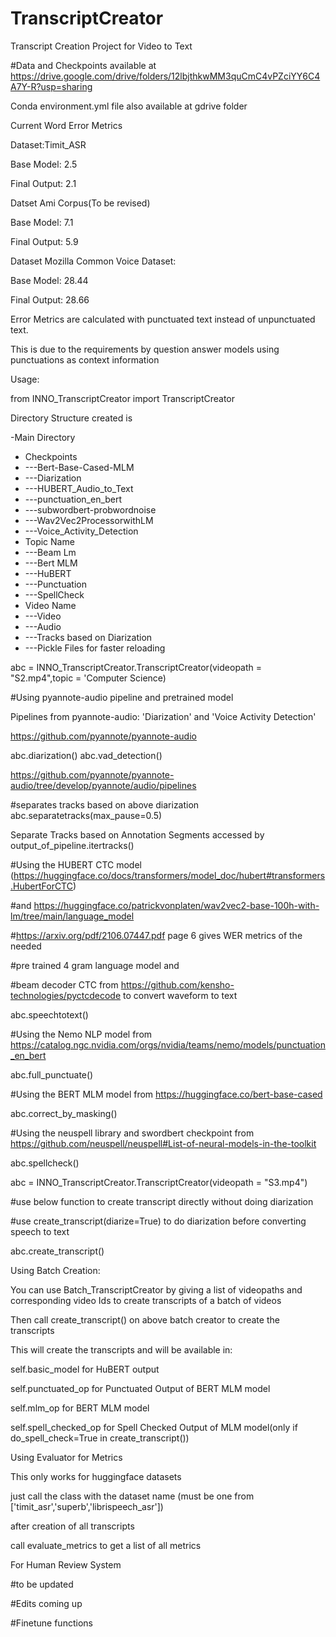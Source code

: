 # TranscriptCreator
Transcript Creation Project for Video to Text

#Data and Checkpoints available at
https://drive.google.com/drive/folders/12lbjthkwMM3quCmC4vPZciYY6C4A7Y-R?usp=sharing

Conda environment.yml file also available at gdrive folder

Current Word Error Metrics

Dataset:Timit_ASR

Base Model: 2.5

Final Output: 2.1

Datset Ami Corpus(To be revised)

Base Model: 7.1

Final Output: 5.9

Dataset Mozilla Common Voice Dataset:

Base Model: 28.44

Final Output: 28.66


Error Metrics are calculated with punctuated text instead of unpunctuated text.

This is due to the requirements by question answer models using punctuations as context information


Usage:


from INNO_TranscriptCreator import TranscriptCreator

Directory Structure created is

-Main Directory
- Checkpoints
- ---Bert-Base-Cased-MLM
- ---Diarization
- ---HUBERT_Audio_to_Text
- ---punctuation_en_bert
- ---subwordbert-probwordnoise
- ---Wav2Vec2ProcessorwithLM
- ---Voice_Activity_Detection
- Topic Name
- ---Beam Lm
- ---Bert MLM
- ---HuBERT
- ---Punctuation
- ---SpellCheck
- Video Name
- ---Video
- ---Audio
- ---Tracks based on Diarization
- ---Pickle Files for faster reloading

abc = INNO_TranscriptCreator.TranscriptCreator(videopath = "S2.mp4",topic = 'Computer Science)

#Using pyannote-audio pipeline and pretrained model

Pipelines from pyannote-audio: 'Diarization' and 'Voice Activity Detection'

https://github.com/pyannote/pyannote-audio

abc.diarization()
abc.vad_detection()

https://github.com/pyannote/pyannote-audio/tree/develop/pyannote/audio/pipelines

#separates tracks based on above diarization
abc.separatetracks(max_pause=0.5)

Separate Tracks based on Annotation Segments accessed by
output_of_pipeline.itertracks()


#Using the HUBERT CTC model (https://huggingface.co/docs/transformers/model_doc/hubert#transformers.HubertForCTC)

#and https://huggingface.co/patrickvonplaten/wav2vec2-base-100h-with-lm/tree/main/language_model 

#https://arxiv.org/pdf/2106.07447.pdf page 6 gives WER metrics of the needed

#pre trained 4 gram language model and 

#beam decoder CTC from https://github.com/kensho-technologies/pyctcdecode to convert waveform to text

abc.speechtotext()

#Using the Nemo NLP model from https://catalog.ngc.nvidia.com/orgs/nvidia/teams/nemo/models/punctuation_en_bert

abc.full_punctuate()

#Using the BERT MLM model from https://huggingface.co/bert-base-cased

abc.correct_by_masking()

#Using the neuspell library and swordbert checkpoint from https://github.com/neuspell/neuspell#List-of-neural-models-in-the-toolkit

abc.spellcheck()

abc = INNO_TranscriptCreator.TranscriptCreator(videopath = "S3.mp4")

#use below function to create transcript directly without doing diarization

#use create_transcript(diarize=True) to do diarization before converting speech to text

abc.create_transcript()



Using Batch Creation:

You can use Batch_TranscriptCreator by giving a list of videopaths and corresponding video Ids to create transcripts of a batch of videos

Then call create_transcript() on above batch creator to create the transcripts

This will create the transcripts and will be available in:

self.basic_model for  HuBERT output

self.punctuated_op for Punctuated Output of BERT MLM model

self.mlm_op for BERT MLM model

self.spell_checked_op for Spell Checked Output of MLM model(only if do_spell_check=True in create_transcript())

Using Evaluator for Metrics

This only works for huggingface datasets

just call the class with the dataset name (must be one from ['timit_asr','superb','librispeech_asr'])

after creation of all transcripts

call evaluate_metrics to get a list of all metrics




For Human Review System

#to be updated



#Edits coming up

#Finetune functions
